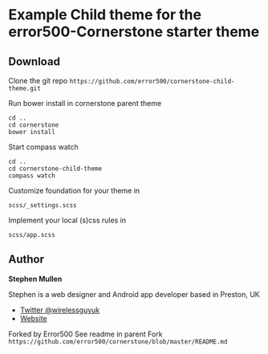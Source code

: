 # Example Child theme for the error500-Cornerstone starter theme

## Download

Clone the git repo `https://github.com/error500/cornerstone-child-theme.git` 

Run bower install in cornerstone parent theme

	cd ..
	cd cornerstone
	bower install

Start compass watch

	cd ..
	cd cornerstone-child-theme
	compass watch

Customize foundation for your theme in

	scss/_settings.scss
	
Implement your local (s)css rules in 

	scss/app.scss  

	
	
## Author

**Stephen Mullen**

Stephen is a web designer and Android app developer based in Preston, UK
+ [Twitter @wirelessguyuk](http://twitter.com/wirelessguyuk)
+ [Website](http://thewirelessguy.co.uk)

Forked by Error500
See readme in parent Fork `https://github.com/error500/cornerstone/blob/master/README.md`